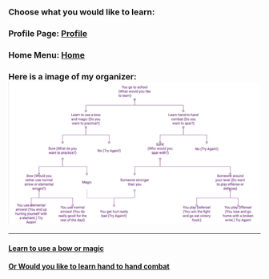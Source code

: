### Choose what you would like to learn:
### Profile Page: [Profile](profile.md)
### Home Menu: [Home](README.md)
### Here is a image of my organizer:![Organizer](Organizer.png)
---

#### [Learn to use a bow or magic](bow-or-magic.md)
#### [Or Would you like to learn hand to hand combat](hand-to-hand.md)